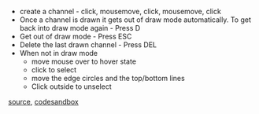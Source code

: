 - create a channel - click, mousemove, click, mousemove, click
- Once a channel is drawn it gets out of draw mode automatically. To get back into draw mode again - Press D
- Get out of draw mode - Press ESC
- Delete the last drawn channel - Press DEL
- When not in draw mode
	- move mouse over to hover state
	- click to select
	- move the edge circles and the top/bottom lines
	- Click outside to unselect

[source](https://github.com/alokagr07/react-stock-charts/blob/master/docs/lib/charts/CandleStickChartWithEquidistantChannel.js), [codesandbox](https://codesandbox.io/s/github/alokagr07/react-stock-charts-examples2/tree/master/examples/CandleStickChartWithEquidistantChannel)
